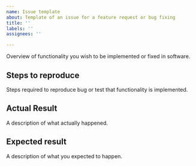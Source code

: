 ```yaml
---
name: Issue template
about: Template of an issue for a feature request or bug fixing
title: ''
labels: ''
assignees: ''

---
```


Overview of functionality you wish to be implemented or fixed in software.

## Steps to reproduce
Steps required to reproduce bug or test that functionality is implemented.

## Actual Result
A description of what actually happened.

## Expected result
A description of what you expected to happen.
